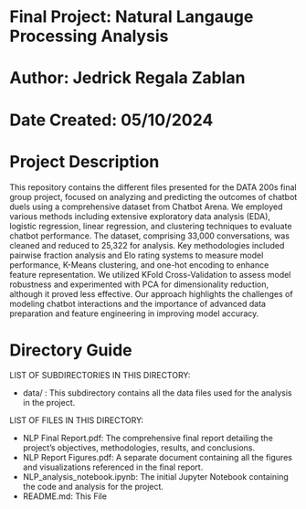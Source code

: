 # Final Project:  Natural Langauge Processing Analysis
# Author: Jedrick Regala Zablan 
# Date Created: 05/10/2024 

# Project Description

This repository contains the different files presented for the DATA 200s final group project, focused on analyzing and predicting the outcomes of chatbot duels using a comprehensive dataset from Chatbot Arena. We employed various methods including extensive exploratory data analysis (EDA), logistic regression, linear regression, and clustering techniques to evaluate chatbot performance. The dataset, comprising 33,000 conversations, was cleaned and reduced to 25,322 for analysis. Key methodologies included pairwise fraction analysis and Elo rating systems to measure model performance, K-Means clustering, and one-hot encoding to enhance feature representation. We utilized KFold Cross-Validation to assess model robustness and experimented with PCA for dimensionality reduction, although it proved less effective. Our approach highlights the challenges of modeling chatbot interactions and the importance of advanced data preparation and feature engineering in improving model accuracy.

# Directory Guide

LIST OF SUBDIRECTORIES IN THIS DIRECTORY:

- data/ : This subdirectory contains all the data files used for the analysis in the project.

LIST OF FILES IN THIS DIRECTORY:

- NLP Final Report.pdf: The comprehensive final report detailing the project’s objectives, methodologies, results, and conclusions.
- NLP Report Figures.pdf: A separate document containing all the figures and visualizations referenced in the final report.
- NLP_analysis_notebook.ipynb: The initial Jupyter Notebook containing the code and analysis for the project.
- README.md: This File
